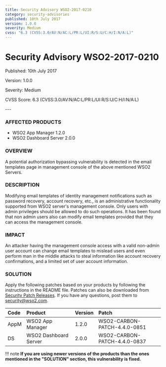 ```yaml
---
title: Security Advisory WSO2-2017-0210
category: security-advisories
published: 10th July 2017
version: 1.0.0
severity: Medium
cvss: "6.3 (CVSS:3.0/AV:N/AC:L/PR:L/UI:R/S:U/C:H/I:N/A:L)"
---
```


# Security Advisory WSO2-2017-0210

<p class="doc-version">Published: 10th July 2017</p>
<p class="doc-version">Version: 1.0.0</p>
<p class="doc-version">Severity: Medium</p>
<p class="doc-version">CVSS Score: 6.3 (CVSS:3.0/AV:N/AC:L/PR:L/UI:R/S:U/C:H/I:N/A:L)</p>
---

### AFFECTED PRODUCTS
* WSO2 App Manager 1.2.0
* WSO2 Dashboard Server 2.0.0


### OVERVIEW
A potential authorization bypassing vulnerability is detected in the email templates page in  management console of the above mentioned WSO2 Servers.


### DESCRIPTION
Modifying email templates of identity management notifications such as password recovery, account recovery, etc., is an administrative functionality supported from WSO2 server's management console. Only users with admin privileges should be allowed to do such operations. It has been found that non admin users also can modify email templates provided that they can access the management console.


### IMPACT
An attacker having the management console access with a valid non-admin user account can change email templates to mislead users and even perform man in the middle attacks to steal information like account recovery confirmations, and a limited set of user account information.


### SOLUTION
Apply the following patches based on your products by following the instructions in the README file. Patches can also be downloaded from [Security Patch Releases](http://wso2.com/security-patch-releases/). If you have any questions, post them to <security@wso2.com>.


| **Code** | **Product**          | **Version** | **Patch**                    |
| :--- | :------ | :------ | :---- |
| AppM | WSO2 App Manager | 1.2.0 | WSO2-CARBON-PATCH-4.4.0-0851 |
| DS | WSO2 Dashboard Server | 2.0.0 | WSO2-CARBON-PATCH-4.4.0-0837 |


!!! note
    **If you are using newer versions of the products than the ones mentioned in the "SOLUTION" section, this vulnerability is fixed.**
